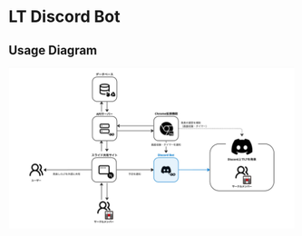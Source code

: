 # LT Discord Bot

## Usage Diagram

![Usage Diagram](https://github.com/TECH-C-LT/Discord-Bot/blob/main/assets/usage_diagram_discord_bot.jpg)